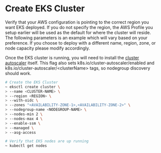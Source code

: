 # Create EKS Cluster

Verify that your AWS configuration is pointing to the correct region you want EKS deployed. If you do not specify the region, the AWS Profile you setup earlier will be used as the default for where the cluster will reside. The following parameters is an example which will vary based on your preference. If you choose to deploy with a different name, region, zone, or node capacity please modify accordingly.

Once the EKS cluster is running, you will need to install  the [cluster autoscaler](https://github.com/kubernetes/autoscaler/blob/master/cluster-autoscaler/cloudprovider/aws/README.md) itself. This flag also sets k8s.io/cluster-autoscaler/enabled and k8s.io/cluster-autoscaler/\<clusterName\> tags, so nodegroup discovery should work.

```bash
# Create the EKS Cluster
~ eksctl create cluster \
> --name <CLUSTER-NAME> \
> --region <REGION> \
> --with-oidc \
> --zones "<AVAILABILITY-ZONE-1>,<AVAILABILITY-ZONE-2>" \
> --nodegroup-name <NODEGROUP-NAME> \
> --nodes-min 2 \
> --nodes-max 4 \
> --enable-ssm \
> --managed \
> --asg-access
```

```bash
# Verify that EKS nodes are up running
~ kubectl get nodes
```